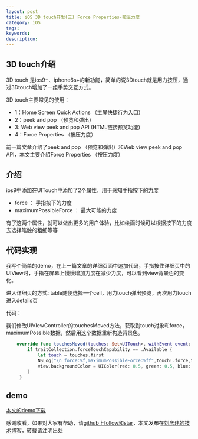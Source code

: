 ```yaml
---
layout: post
title: iOS 3D touch开发(三) Force Properties-按压力度
category: iOS
tags:
keywords:
description:
---
```



##  3D touch介绍

3D touch 是ios9+、iphone6s+的新功能，简单的说3Dtouch就是用力按压，通过3Dtouch增加了一组手势交互方式。

3D touch主要常见的使用：

-   1：Home Screen Quick Actions （主屏快捷行为入口）
-   2：peek and pop （预览和弹出）
-   3: Web view peek and pop API (HTML链接预览功能)
-   4：Force Properties （按压力度）


前一篇文章介绍了peek and pop （预览和弹出）和Web view peek and pop API，本文主要介绍Force Properties （按压力度）



##  介绍

ios9中添加在UITouch中添加了2个属性，用于感知手指按下的力度

-   force ： 手指按下的力度
-   maximumPossibleForce ： 最大可能的力度

有了这两个属性，就可以做出更多的用户体验，比如绘画时候可以根据按下的力度去选择笔触的粗细等等

##  代码实现

我写个简单的demo，在上一篇文章的详细页面中追加代码，手指按住详细页中的UIView时，手指在屏幕上慢慢增加力度在减少力度，可以看到view背景色的变化。

进入详细页的方式: table随便选择一个cell，用力touch弹出预览，再次用力touch进入details页

代码：

我们修改UIVIewController的touchesMoved方法，获取到touch对象和force，maximumPossible数据，然后用这个数据重新构造背景色。

````swift
    override func touchesMoved(touches: Set<UITouch>, withEvent event: UIEvent?) {
        if traitCollection.forceTouchCapability == .Available {
            let touch = touches.first
            NSLog("\n force:%f,maximumPossibleForce:%ff",touch!.force,touch!.maximumPossibleForce)
            view.backgroundColor = UIColor(red: 0.5, green: 0.5, blue: (touch?.force)! / (touch?.maximumPossibleForce)!, alpha: 100)
        }
     }   

````


##  demo

[本文的demo下载](https://github.com/coolnameismy/demo/tree/master/3DTouchDemo)

感谢收看，如果对大家有帮助，请[github上follow和star](https://github.com/coolnameismy)，本文发布在[刘彦玮的技术博客](https://zsmsimon.github.io/)，转载请注明出处
